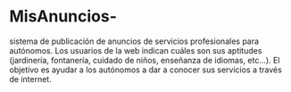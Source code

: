 # MisAnuncios-
sistema de publicación de anuncios de servicios profesionales para autónomos. Los usuarios de la web indican cuáles son sus aptitudes (jardinería, fontanería, cuidado de niños, enseñanza de idiomas, etc…).  El objetivo es ayudar a los autónomos a dar a conocer sus servicios a través de internet. 

